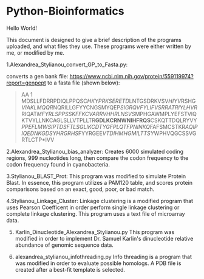 # Python-Bioinformatics

Hello World!

This document is designed to give a brief description of the programs uploaded, and what files they use. These programs were either written by me, or modified by me.

1.Alexandrea_Stylianou_convert_GP_to_Fasta.py:
 
 converts a gen bank file: https://www.ncbi.nlm.nih.gov/protein/559119974?report=genpept to a fasta file (shown below):
>AA 1 
MDSLLFDRRPDIQLPPQSC*HKYPRKSERETD*LNTGSDRKVSV*HIYV*RSHG*VIAKLMQQR*NQRILLGFYYCNGSMYQEP*SIGRQVFYLIFVSRRATRIYLHVR*RIQAT*MFYRLSPPSSKFFKCVARRVHHRLNSVS*MPHGAWMPLYEFSTVIQKTVYLLNKCAGLSLLVTPLLTR**GDLKCRNWNIHFRQS**CSKQTTDQLRYVY*PPEFLMWSIPTDSFTLSGLIKCDTYGFPLQTFPNINKQ*FAFSMCSTKR*AQIPIQEDNKGDSYHRGRHS*FYYRGEE*VTDIHMHGMILTTSY*WPHVQGCSSVGRTLCTP*IVV

2.Alexandrea_Stylianou_bias_analyzer: 
Creates 6000 simulated coding regions, 999 nucleotides long, then compare the codon frequency to the codon frequency found in     cyanobacteria. 
  
3.Stylianou_BLAST_Prot:
This program was modified to simulate Protein Blast. In essence, this program utilizes a PAM120 table, and scores protein comparisons     based on an exact, good, poor, or bad match. 

4.Stylianou_Linkage_Cluster:
Linkage clustering is a modified program that uses Pearson Coefficent in order perform single linkage clustering or complete linkage       clustering. This program uses a text file of microarray data.  

5. Karlin_Dinucleotide_Alexandrea_Stylianou.py
This program was modified in order to implement Dr. Samuel Karlin's dinucleotide relative abundance of genomic sequence data.

6. alexandrea_stylianou_infothreading.py
Info threading is a program that was modified in order to evaluate possible homologs. A PDB file is created after a best-fit template is selected. 
